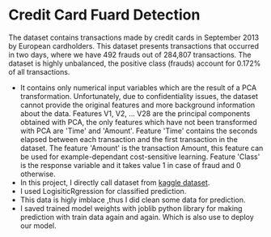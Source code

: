 # Credit Card Fuard Detection
The dataset contains transactions made by credit cards in September 2013 by European cardholders.
This dataset presents transactions that occurred in two days, where we have 492 frauds out of 284,807 transactions. The dataset is highly unbalanced, the positive class (frauds) account for 0.172% of all transactions.
- It contains only numerical input variables which are the result of a PCA transformation. Unfortunately, due to confidentiality issues, the dataset cannot provide the original features and more background information about the data. Features V1, V2, … V28 are the principal components obtained with PCA, the only features which have not been transformed with PCA are 'Time' and 'Amount'. Feature 'Time' contains the seconds elapsed between each transaction and the first transaction in the dataset. The feature 'Amount' is the transaction Amount, this feature can be used for example-dependant cost-sensitive learning. Feature 'Class' is the response variable and it takes value 1 in case of fraud and 0 otherwise.
- In this project, I directly call dataset from [kaggle dataset](https://www.kaggle.com/datasets/mlg-ulb/creditcardfraud).
- I used LogisiticRgression for classified prediction. 
- This data is higly imblace ,thus I did clean some data for prediction.
- I saved trained model weights with joblib python library for making prediction with train data again and again. Which is also use to deploy our model. 
